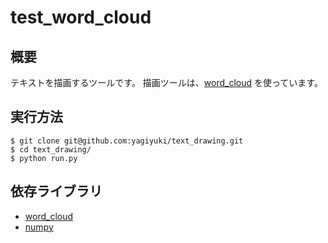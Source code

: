 # test_word_cloud

## 概要

テキストを描画するツールです。 
描画ツールは、[word_cloud](https://github.com/amueller/word_cloud) を使っています。 

## 実行方法

```
$ git clone git@github.com:yagiyuki/text_drawing.git
$ cd text_drawing/
$ python run.py 
```

## 依存ライブラリ

* [word_cloud](https://github.com/amueller/word_cloud)
* [numpy](https://github.com/numpy/numpy)
